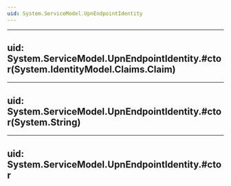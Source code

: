 ```yaml
---
uid: System.ServiceModel.UpnEndpointIdentity
---
```


---
uid: System.ServiceModel.UpnEndpointIdentity.#ctor(System.IdentityModel.Claims.Claim)
---

---
uid: System.ServiceModel.UpnEndpointIdentity.#ctor(System.String)
---

---
uid: System.ServiceModel.UpnEndpointIdentity.#ctor
---
